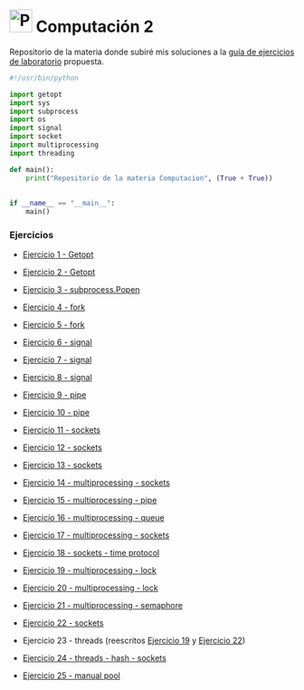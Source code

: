 <h1> <img src="https://cdn.svgporn.com/logos/python.svg" alt="Python" width="40" height="40"> Computación 2</h1>  


Repositorio de la materia donde subiré mis soluciones a la 
[guía de ejercicios de laboratorio](https://drive.google.com/file/d/12zM1alDGTa0GhSxO0xyQ_yTZEy-QL9JD/view?usp=sharing) propuesta.


```python
#!/usr/bin/python

import getopt
import sys
import subprocess
import os
import signal
import socket
import multiprocessing
import threading

def main():
    print("Repositorio de la materia Computacion", (True + True))
    
    
if __name__ == "__main__":
    main()
```


<h3>Ejercicios</h3>



* [Ejercicio 1 - Getopt](https://github.com/sebaF96/C2_practicas/blob/master/calc.py)

* [Ejercicio 2 - Getopt](https://github.com/sebaF96/C2_practicas/blob/master/pycp.py)

* [Ejercicio 3 - subprocess.Popen](https://github.com/sebaF96/C2_practicas/blob/master/ejecutor.py)

* [Ejercicio 4 - fork](https://github.com/sebaF96/C2_practicas/blob/master/fork_4.py)

* [Ejercicio 5 - fork](https://github.com/sebaF96/C2_practicas/blob/master/fork_5.py)

* [Ejercicio 6 - signal](https://github.com/sebaF96/C2_practicas/blob/master/signal_6.py)

* [Ejercicio 7 - signal](https://github.com/sebaF96/C2_practicas/blob/master/signal_7.py)

* [Ejercicio 8 - signal](https://github.com/sebaF96/C2_practicas/blob/master/signal_8.py)

* [Ejercicio 9 - pipe](https://github.com/sebaF96/C2_practicas/blob/master/pipe_9.py)

* [Ejercicio 10 - pipe](https://github.com/sebaF96/C2_practicas/tree/master/pipe_10)

* [Ejercicio 11 - sockets](https://github.com/sebaF96/C2_practicas/blob/master/cliente_juncotic.py)

* [Ejercicio 12 - sockets](https://github.com/sebaF96/C2_practicas/tree/master/stdin_sockets)

* [Ejercicio 13 - sockets](https://github.com/sebaF96/C2_practicas/tree/remote_shell/remote_shell)

* [Ejercicio 14 - multiprocessing - sockets](https://github.com/sebaF96/C2_practicas/tree/master/remote_shell)

* [Ejercicio 15 - multiprocessing - pipe](https://github.com/sebaF96/C2_practicas/blob/master/mp_15.py)

* [Ejercicio 16 - multiprocessing - queue](https://github.com/sebaF96/C2_practicas/blob/master/mp_16.py)

* [Ejercicio 17 - multiprocessing - sockets](https://github.com/sebaF96/C2_practicas/tree/master/echo_17)

* [Ejercicio 18 - sockets - time protocol](https://github.com/sebaF96/C2_practicas/blob/master/time_client_18.py)

* [Ejercicio 19 - multiprocessing - lock](https://github.com/sebaF96/C2_practicas/blob/lock/lock_19.py)

* [Ejercicio 20 - multiprocessing - lock](https://github.com/sebaF96/C2_practicas/blob/master/lock_20.py)

* [Ejercicio 21 - multiprocessing - semaphore](https://github.com/sebaF96/C2_practicas/blob/master/semaphore_21.py)

* [Ejercicio 22 - sockets](https://github.com/sebaF96/C2_practicas/tree/walkie/walkie_talkie)

* Ejercicio 23 - threads (reescritos [Ejercicio 19](https://github.com/sebaF96/C2_practicas/blob/master/lock_19.py) y [Ejercicio 22](https://github.com/sebaF96/C2_practicas/tree/master/walkie_talkie))

* [Ejercicio 24 - threads - hash - sockets](https://github.com/sebaF96/C2_practicas/tree/master/hash_24)

* [Ejercicio 25 - manual pool](https://github.com/sebaF96/C2_practicas/tree/master/squarer_25.py)